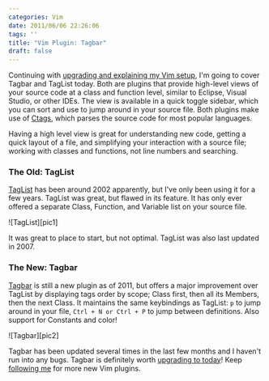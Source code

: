 ```yaml
---
categories: Vim
date: 2011/06/06 22:26:06
tags: ''
title: "Vim Plugin: Tagbar"
draft: false
---
```


Continuing with [upgrading and explaining my Vim setup][1], I'm going to cover
Tagbar and TagList today. Both are plugins that provide high-level views of
your source code at a class and function level, similar to Eclipse, Visual
Studio, or other IDEs. The view is available in a quick toggle sidebar, which
you can sort and use to jump around in your source file. Both plugins make use
of [Ctags][2], which parses the source code for most popular languages. 

Having a high level view is great for understanding new code, getting a quick
layout of a file, and simplifying your interaction with a source file; working
with classes and functions, not line numbers and searching.

### The Old: TagList

[TagList][3] has been around 2002 apparently, but I've only been using it for a few
years. TagList was great, but flawed in its feature. It has only ever offered a separate 
Class, Function, and Variable list on your source file.

  <span class="aligncenter">
  ![TagList][pic1]
  </span>

It was great to place to start, but not optimal. TagList was also last updated in 2007.

### The New: Tagbar

[Tagbar][4] is still a new plugin as of 2011, but offers a major improvement
over TagList by displaying tags order by scope; Class first, then all its
Members, then the next Class. It maintains the same keybindings as TagList: `p`
to jump around in your file, `Ctrl + N or Ctrl + P` to jump between
definitions. Also support for Constants and color!

  <span class="aligncenter">
  ![Tagbar][pic2]
  </span>

Tagbar has been updated several times in the last few months and I haven't run
into any bugs. Tagbar is definitely worth [upgrading to today][4]! Keep [following me][feed]
for more new Vim plugins.

[1]: /2011/05/30/the-state-of-my-vim-configuration/
[2]: http://ctags.sourceforge.net/
[3]: http://vim-taglist.sourceforge.net/
[4]: http://majutsushi.github.com/tagbar/
[pic1]: /pic/tag-1.png
[pic2]: /pic/tag-2.png
[feed]: /code/feed
